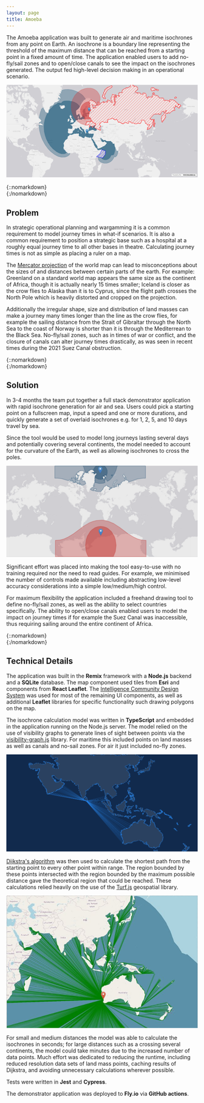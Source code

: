 ```yaml
---
layout: page
title: Amoeba
---
```


The Amoeba application was built to generate air and maritime isochrones from any point on Earth. An isochrone is a boundary line representing the threshold of the maximum distance that can be reached from a starting point in a fixed amount of time. The application enabled users to add no-fly/sail zones and to open/close canals to see the impact on the isochrones generated. The output fed high-level decision making in an operational scenario.

![Satelitte View](/projects/amoeba/anti-access-zones.png)

{::nomarkdown}
<br />
{:/nomarkdown}

## Problem

In strategic operational planning and wargamming it is a common requirement to model journey times in what-if scenarios. It is also a common requirement to position a strategic base such as a hospital at a roughly equal journey time to all other bases in theatre. Calculating journey times is not as simple as placing a ruler on a map.

The [Mercator projection](https://en.wikipedia.org/wiki/Mercator_projection) of the world map can lead to misconceptions about the sizes of and distances between certain parts of the earth. For example: Greenland on a standard world map appears the same size as the continent of Africa, though it is actually nearly 15 times smaller; Iceland is closer as the crow flies to Alaska than it is to Cyprus, since the flight path crosses the North Pole which is heavily distorted and cropped on the projection.

Additionally the irregular shape, size and distribution of land masses can make a journey many times longer than the line as the crow flies, for example the sailing distance from the Strait of Gibraltar through the North Sea to the coast of Norway is shorter than it is through the Mediterrean to the Black Sea. No-fly/sail zones, such as in times of war or conflict, and the closure of canals can alter journey times drastically, as was seen in recent times during the 2021 Suez Canal obstruction.

{::nomarkdown}
<br />
{:/nomarkdown}

## Solution

In 3-4 months the team put together a full stack demonstrator application with rapid isochrone generation for air and sea. Users could pick a starting point on a fullscreen map, input a speed and one or more durations, and quickly generate a set of overlaid isochrones e.g. for 1, 2, 5, and 10 days travel by sea.

Since the tool would be used to model long journeys lasting several days and potentially covering several continents, the model needed to account for the curvature of the Earth, as well as allowing isochrones to cross the poles.

![Crossing the Poles](/projects/amoeba/poles.png)

Significant effort was placed into making the tool easy-to-use with no training required nor the need to read guides. For example, we minimised the number of controls made available including abstracting low-level accuracy considerations into a simple low/medium/high control.

For maximum flexibility the application included a freehand drawing tool to define no-fly/sail zones, as well as the ability to select countries specifically. The ability to open/close canals enabled users to model the impact on journey times if for example the Suez Canal was inaccessible, thus requiring sailing around the entire continent of Africa.

{::nomarkdown}
<br />
{:/nomarkdown}

## Technical Details

The application was built in the **Remix** framework with a **Node.js** backend and a **SQLite** database. The map component used tiles from **Esri** and components from **React Leaflet**. The [Intelligence Community Design System](https://design.sis.gov.uk/) was used for most of the remaining UI components, as well as additional **Leaflet** libraries for specific functionality such drawing polygons on the map.

The isochrone calculation model was written in **TypeScript** and embedded in the application running on the Node.js server. The model relied on the use of visibility graphs to generate lines of sight between points via the [visibility-graph.js](https://rowanwins.github.io/visibility-graph/) library. For maritime this included points on land masses as well as canals and no-sail zones. For air it just included no-fly zones.

![Visibility Graph](/projects/amoeba/visibility-graph.png)

[Dijkstra's algorithm](https://en.wikipedia.org/wiki/Dijkstra%27s_algorithm) was then used to calculate the shortest path from the starting point to every other point within range. The region bounded by these points intersected with the region bounded by the maximum possible distance gave the theoretical region that could be reached. These calculations relied heavily on the use of the [Turf.js](https://turfjs.org/) geospatial library.

![Shortest Path](/projects/amoeba/shortest-path.png)

For small and medium distances the model was able to calculate the isochrones in seconds; for large distances such as a crossing several continents, the model could take minutes due to the increased number of data points. Much effort was dedicated to reducing the runtime, including reduced resolution data sets of land mass points, caching results of Dijkstra, and avoiding unnecessary calculations wherever possible.

Tests were written in **Jest** and **Cypress**.

The demonstrator application was deployed to **Fly.io** via **GitHub actions**.
